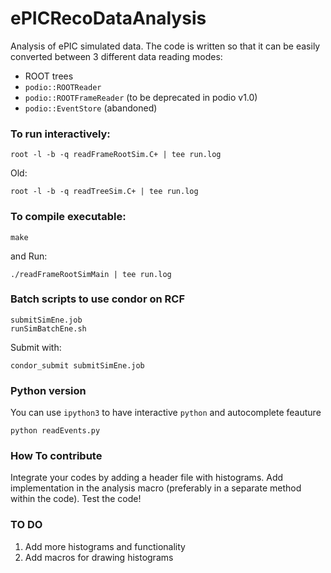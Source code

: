# ePICRecoDataAnalysis
Analysis of ePIC simulated data. The code is written so that it can be easily converted between 3 different data reading modes:
- ROOT trees
- `podio::ROOTReader`
- `podio::ROOTFrameReader` (to be deprecated in podio v1.0)
- `podio::EventStore` (abandoned)

### To run interactively:

```Sh
root -l -b -q readFrameRootSim.C+ | tee run.log
```

Old:

```Sh
root -l -b -q readTreeSim.C+ | tee run.log
```

### To compile executable:

```Sh
make
```

and Run:

```Sh
./readFrameRootSimMain | tee run.log
```

### Batch scripts to use condor on RCF

```Sh
submitSimEne.job
runSimBatchEne.sh
```
Submit with:

```Sh
condor_submit submitSimEne.job
```

### Python version

You can use `ipython3` to have interactive `python` and autocomplete feauture

```Sh
python readEvents.py
```


### How To contribute

Integrate your codes by adding a header file with histograms. Add implementation in the analysis macro (preferably in a separate method within the code). Test the code!


### TO DO
1. Add more histograms and functionality
2. Add macros for drawing histograms